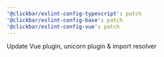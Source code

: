 ```yaml
---
'@clickbar/eslint-config-typescript': patch
'@clickbar/eslint-config-base': patch
'@clickbar/eslint-config-vue': patch
---
```


Update Vue plugin, unicorn plugin & import resolver

